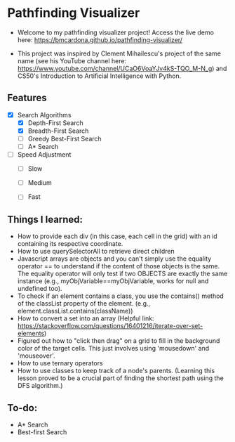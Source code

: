 # Pathfinding Visualizer
- Welcome to my pathfinding visualizer project! Access the live demo here: https://bmcardona.github.io/pathfinding-visualizer/

- This project was inspired by Clement Mihailescu's project of the same name (see his YouTube channel here: https://www.youtube.com/channel/UCaO6VoaYJv4kS-TQO_M-N_g) and CS50's Introduction to Artificial Intelligence with Python.

## Features
- [x] Search Algorithms
  - [X] Depth-First Search
  - [X] Breadth-First Search
  - [ ] Greedy Best-First Search
  - [ ] A* Search

- [ ] Speed Adjustment
  - [ ] Slow
  - [ ] Medium
  - [ ] Fast


## Things I learned:
- How to provide each div (in this case, each cell in the grid) with an id containing its respective coordinate.
- How to use querySelectorAll to retrieve direct children
- Javascript arrays are objects and you can't simply use the equality operator == to understand if the content of those objects is the same. The equality operator will only test if two OBJECTS are exactly the same instance (e.g., myObjVariable==myObjVariable, works for null and undefined too).
- To check if an element contains a class, you use the contains() method of the classList property of the element. (e.g., element.classList.contains(className))
- How to convert a set into an array (Helpful link: https://stackoverflow.com/questions/16401216/iterate-over-set-elements)
- Figured out how to "click then drag" on a grid to fill in the background color of the target cells. This just involves using 'mousedown' and 'mouseover'.
- How to use ternary operators
- How to use classes to keep track of a node's parents. (Learning this lesson proved to be a crucial part of finding the shortest path using the DFS algorithm.)


## To-do:
- A* Search
- Best-first Search
